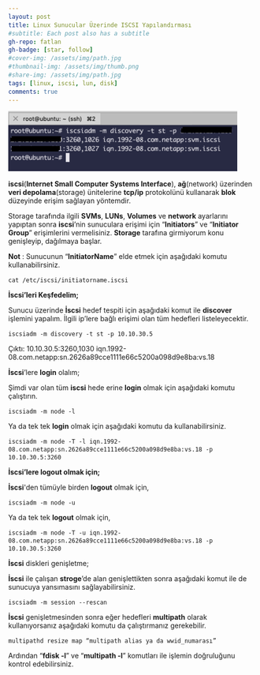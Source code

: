 ```yaml
---
layout: post
title: Linux Sunucular Üzerinde ISCSI Yapılandırması
#subtitle: Each post also has a subtitle
gh-repo: fatlan
gh-badge: [star, follow]
#cover-img: /assets/img/path.jpg
#thumbnail-img: /assets/img/thumb.png
#share-img: /assets/img/path.jpg
tags: [linux, iscsi, lun, disk]
comments: true
---
```

![Crepe](/assets/img/lin-iscsi-ad/icsi-liad01.png)

**iscsi**(**Internet Small Computer Systems Interface**), **ağ**(network) üzerinden **veri depolama**(storage) ünitelerine **tcp/ip** protokolünü kullanarak **blok** düzeyinde erişim sağlayan yöntemdir.

Storage tarafında ilgili **SVMs**, **LUNs**, **Volumes** ve **network** ayarlarını yapıptan sonra **iscsi**’nin sunuculara erişimi için “**Initiators**” ve “**Initiator Group**” erişimlerini vermelisiniz. **Storage** tarafına girmiyorum konu genişleyip, dağılmaya başlar.

**Not** : Sunucunun “**InitiatorName**” elde etmek için aşağıdaki komutu kullanabilirsiniz.

~~~
cat /etc/iscsi/initiatorname.iscsi
~~~

**İscsi’leri Keşfedelim;**

Sunucu üzerinde **İscsi** hedef tespiti için aşağıdaki komut ile **discover** işlemini yapalım. İlgili ip’lere bağlı erişimi olan tüm hedefleri listeleyecektir.

~~~
iscsiadm -m discovery -t st -p 10.10.30.5
~~~

Çıktı: 10.10.30.5:3260,1030 iqn.1992-08.com.netapp:sn.2626a89cce1111e66c5200a098d9e8ba:vs.18

**İscsi**’lere **login** olalım;

Şimdi var olan tüm **iscsi** hede erine **login** olmak için aşağıdaki komutu çalıştırın.

~~~
iscsiadm -m node -l
~~~

Ya da tek tek **login** olmak için aşağıdaki komutu da kullanabilirsiniz.

~~~
iscsiadm -m node -T -l iqn.1992-08.com.netapp:sn.2626a89cce1111e66c5200a098d9e8ba:vs.18 -p 10.10.30.5:3260
~~~

**İscsi’lere logout olmak için;**

**İscsi**'den tümüyle birden **logout** olmak için,

~~~
iscsiadm -m node -u
~~~

Ya da tek tek **logout** olmak için,

~~~
iscsiadm -m node -T -u iqn.1992-08.com.netapp:sn.2626a89cce1111e66c5200a098d9e8ba:vs.18 -p 10.10.30.5:3260
~~~

**İscsi** diskleri genişletme;

**İscsi** ile çalışan **stroge**’de alan genişlettikten sonra aşağıdaki komut ile de sunucuya yansımasını sağlayabilirsiniz.

~~~
iscsiadm -m session --rescan
~~~

**İscsi** genişletmesinden sonra eğer hedefleri **multipath** olarak kullanıyorsanız aşağıdaki komutu da çalıştırmanız gerekebilir.

~~~
multipathd resize map “multipath alias ya da wwid_numarası”
~~~

Ardından “**fdisk -l**” ve “**multipath -l**” komutları ile işlemin doğruluğunu kontrol edebilirsiniz.
